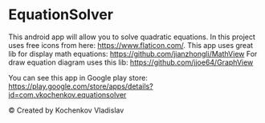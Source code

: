 # EquationSolver

This android app will allow you to solve quadratic equations. 
In this project uses free icons from here: https://www.flaticon.com/. 
This app uses great lib for display math equations: https://github.com/jianzhongli/MathView
For draw equation diagram uses this lib: https://github.com/jjoe64/GraphView

You can see this app in Google play store: https://play.google.com/store/apps/details?id=com.vkochenkov.equationsolver

© Created by Kochenkov Vladislav

